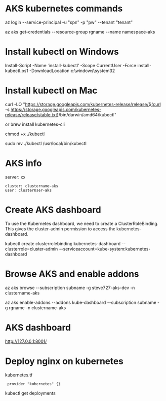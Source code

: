 # AKS kubernetes commands

az login --service-principal -u "spn" -p "pw" --tenant "tenant"

az aks get-credentials --resource-group rgname --name namespace-aks

# Install kubectl on Windows
Install-Script -Name 'install-kubectl' -Scope CurrentUser -Force 
install-kubectl.ps1 -DownloadLocation c:\windows\system32

# Install kubectl on Mac
curl -LO "https://storage.googleapis.com/kubernetes-release/release/$(curl -s https://storage.googleapis.com/kubernetes-release/release/stable.txt)/bin/darwin/amd64/kubectl"

or brew install kubernetes-cli

chmod +x ./kubectl

sudo mv ./kubectl /usr/local/bin/kubectl

# AKS info
server: xx
    
    cluster: clustername-aks
    user: clusterUser-aks
    
# Create AKS dashboard
To use the Kubernetes dashboard, we need to create a ClusterRoleBinding. This gives the cluster-admin permission to access the kubernetes-dashboard.

kubectl create clusterrolebinding kubernetes-dashboard --clusterrole=cluster-admin --serviceaccount=kube-system:kubernetes-dashboard

# Browse AKS and enable addons

az aks browse --subscription subname -g steve727-aks-dev -n clustername-aks

az aks enable-addons --addons kube-dashboard --subscription subname -g rgname -n clustername-aks

# AKS dashboard
http://127.0.0.1:8001/

# Deploy nginx on kubernetes
kubernetes.tf

     provider "kubernetes" {}
    
kubectl get deployments

